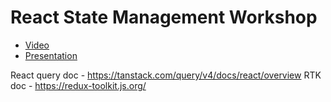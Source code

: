 # React State Management Workshop

- [Video](https://teams.microsoft.com/l/meetingrecap?driveId=b%21fu09rKVbAkanFRzm-tf8OCSUMJvEDuxEtpYUx6qyIQc-AEKVh3x5SojtBIKDO9qU&driveItemId=01ZKRGP5BFYQ3AENOS3FD27BUOMPKD4KMX&sitePath=https%3A%2F%2Fsolvdportal-my.sharepoint.com%2F%3Av%3A%2Fg%2Fpersonal%2Flaba_solvd_com%2FESXENgI10tlHr4aOY9Q-KZcByouSlmi1htdc7x-jfZ_PvA&fileUrl=https%3A%2F%2Fsolvdportal-my.sharepoint.com%2F%3Av%3A%2Fg%2Fpersonal%2Flaba_solvd_com%2FESXENgI10tlHr4aOY9Q-KZcByouSlmi1htdc7x-jfZ_PvA&iCalUid=040000008200E00074C5B7101A82E00807E90611E753002BCCC8DB01000000000000000010000000001CF1AC3404E34780A05202880E4E3F&masterICalUid=040000008200E00074C5B7101A82E00800000000E753002BCCC8DB01000000000000000010000000001CF1AC3404E34780A05202880E4E3F&threadId=19%3Ameeting_NDc0YTQzNDAtN2FiYi00MjMzLWEzMmEtMWQ2NWM5MjQ4NmNl%40thread.v2&organizerId=9894d351-68d8-42d0-95d8-aa5f16e30e40&tenantId=5fd90985-f406-47a0-9043-89ffdca38307&callId=002905b2-fcb6-40ac-9b46-1e0a4695b281&threadType=Meeting&meetingType=Recurring&subType=RecapSharingLink_RecapChiclet)
- [Presentation](https://solvdportal.sharepoint.com/:p:/s/GoogleDriveSolvdLABA/EXl19DxUGm5DvAxY8ex6E2cBjN2cizF3TEDUmb627NmX7w?e=m8dt9B)

React query doc - https://tanstack.com/query/v4/docs/react/overview
RTK doc - https://redux-toolkit.js.org/
